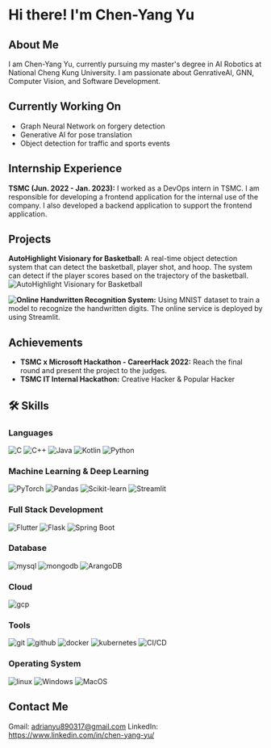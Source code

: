 # Hi there! I'm Chen-Yang Yu

## About Me

I am Chen-Yang Yu, currently pursuing my master's degree in AI Robotics at National Cheng Kung University. I am passionate about GenrativeAI, GNN, Computer Vision, and Software Development.

## Currently Working On

- Graph Neural Network on forgery detection
- Generative AI for pose translation
- Object detection for traffic and sports events

## Internship Experience

**TSMC (Jun. 2022 - Jan. 2023):**
I worked as a DevOps intern in TSMC. I am responsible for developing a frontend application for the internal use of the company. I also developed a backend application to support the frontend application.

## Projects

**AutoHighlight Visionary for Basketball:** A real-time object detection system that can detect the basketball, player shot, and hoop. The system can detect if the player scores based on the trajectory of the basketball.
![AutoHighlight Visionary for Basketball](https://github.com/LittleFish-Coder/autohighlight-visionary/blob/master/src/scoring.gif?raw=true)

**![Online Handwritten Recognition System:](https://littlefish-coder-mnist-classifier.streamlit.app/)** Using MNIST dataset to train a model to recognize the handwritten digits. The online service is deployed by using Streamlit.

## Achievements

- **TSMC x Microsoft Hackathon - CareerHack 2022:** Reach the final round and present the project to the judges.
- **TSMC IT Internal Hackathon:** Creative Hacker & Popular Hacker

## 🛠️ Skills

### Languages

![C](https://img.shields.io/badge/C-00599C?style=for-the-badge&logo=c&logoColor=white)
![C++](https://img.shields.io/badge/C++-00599C?style=for-the-badge&logo=c%2B%2B&logoColor=white)
![Java](https://img.shields.io/badge/Java-007396?style=for-the-badge&logo=java&logoColor=white)
![Kotlin](https://img.shields.io/badge/Kotlin-0095D5?style=for-the-badge&logo=kotlin&logoColor=white)
![Python](https://img.shields.io/badge/Python-3776AB?style=for-the-badge&logo=python&logoColor=white)

### Machine Learning & Deep Learning

![PyTorch](https://img.shields.io/badge/PyTorch-EE4C2C?style=for-the-badge&logo=pytorch&logoColor=white)
![Pandas](https://img.shields.io/badge/Pandas-150458?style=for-the-badge&logo=pandas&logoColor=white)
![Scikit-learn](https://img.shields.io/badge/Scikit_learn-F7931E?style=for-the-badge&logo=scikit-learn&logoColor=white)
![Streamlit](https://img.shields.io/badge/Streamlit-FF4B4B?style=for-the-badge&logo=streamlit&logoColor=white)

### Full Stack Development

![Flutter](https://img.shields.io/badge/Flutter-02569B?style=for-the-badge&logo=flutter&logoColor=white)
![Flask](https://img.shields.io/badge/Flask-000000?style=for-the-badge&logo=flask&logoColor=white)
![Spring Boot](https://img.shields.io/badge/Spring_Boot-6DB33F?style=for-the-badge&logo=spring-boot&logoColor=white)

### Database

![mysql](https://img.shields.io/badge/Mysql-4479A1?style=for-the-badge&logo=mysql&logoColor=white)
![mongodb](https://img.shields.io/badge/Mongodb-47A248?style=for-the-badge&logo=mongodb&logoColor=white)
![ArangoDB](https://img.shields.io/badge/ArangoDB-4AAE49?style=for-the-badge&logo=arangodb&logoColor=white)

### Cloud

![gcp](https://img.shields.io/badge/GCP-4285F4?style=for-the-badge&logo=google-cloud&logoColor=white)

### Tools

![git](https://img.shields.io/badge/Git-F05032?style=for-the-badge&logo=git&logoColor=white)
![github](https://img.shields.io/badge/GitHub-181717?style=for-the-badge&logo=github&logoColor=white)
![docker](https://img.shields.io/badge/Docker-2496ED?style=for-the-badge&logo=docker&logoColor=white)
![kubernetes](https://img.shields.io/badge/Kubernetes-326CE5?style=for-the-badge&logo=kubernetes&logoColor=white)
![CI/CD](https://img.shields.io/badge/CI/CD-000000?style=for-the-badge&logo=github-actions&logoColor=white)

### Operating System

![linux](https://img.shields.io/badge/Linux-FCC624?style=for-the-badge&logo=linux&logoColor=black)
![Windows](https://img.shields.io/badge/Windows-0078D6?style=for-the-badge&logo=windows&logoColor=white)
![MacOS](https://img.shields.io/badge/MacOS-000000?style=for-the-badge&logo=apple&logoColor=white)

## Contact Me

Gmail: adrianyu890317@gmail.com
LinkedIn: https://www.linkedin.com/in/chen-yang-yu/

```

```
